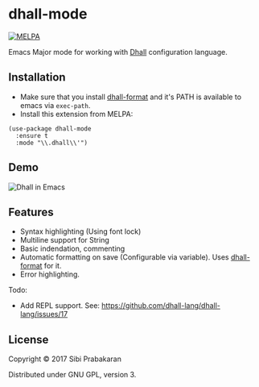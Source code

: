 # dhall-mode

[![MELPA](https://melpa.org/packages/dhall-mode-badge.svg)](https://melpa.org/#/dhall-mode)

Emacs Major mode for working
with [Dhall](https://github.com/dhall-lang/dhall-lang) configuration
language.

## Installation

* Make sure that you
  install [dhall-format](https://github.com/dhall-lang/dhall-haskell)
  and it's PATH is available to emacs via `exec-path`.
* Install this extension from MELPA:

``` emacs-lisp
(use-package dhall-mode
  :ensure t
  :mode "\\.dhall\\'")
```

## Demo

![Dhall in Emacs](https://user-images.githubusercontent.com/737477/31044377-e2af0e9e-a5eb-11e7-9757-806ae1448c40.gif "Dhall mode in Emacs")

## Features

* Syntax highlighting (Using font lock)
* Multiline support for String
* Basic indendation, commenting
* Automatic formatting on save (Configurable via variable). Uses [dhall-format](https://github.com/dhall-lang/dhall-haskell) for it.
* Error highlighting.

Todo:

* Add REPL support. See: https://github.com/dhall-lang/dhall-lang/issues/17

## License

Copyright © 2017 Sibi Prabakaran

Distributed under GNU GPL, version 3.

